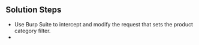 ## Solution Steps

- Use Burp Suite to intercept and modify the request that sets the product category filter.
- 
